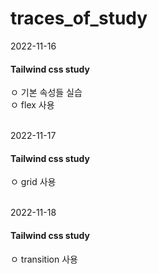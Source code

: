 # traces_of_study

2022-11-16
<h4>Tailwind css study</h4>
ㅇ 기본 속성들 실습<br>
ㅇ flex 사용<br><br>

2022-11-17
<h4>Tailwind css study</h4>
ㅇ grid 사용<br><br>

2022-11-18
<h4>Tailwind css study</h4>
ㅇ transition 사용<br><br>

